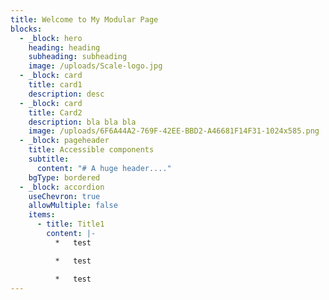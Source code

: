 ```yaml
---
title: Welcome to My Modular Page
blocks:
  - _block: hero
    heading: heading
    subheading: subheading
    image: /uploads/Scale-logo.jpg
  - _block: card
    title: card1
    description: desc
  - _block: card
    title: Card2
    description: bla bla bla
    image: /uploads/6F6A44A2-769F-42EE-BBD2-A46681F14F31-1024x585.png
  - _block: pageheader
    title: Accessible components
    subtitle:
      content: "# A huge header...."
    bgType: bordered
  - _block: accordion
    useChevron: true
    allowMultiple: false
    items:
      - title: Title1
        content: |-
          *   test

          *   test

          *   test
---
```

